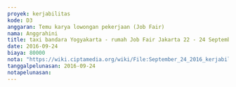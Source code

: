 ```yaml
---
proyek: kerjabilitas
kode: D3
anggaran: Temu karya lowongan pekerjaan (Job Fair)
nama: Anggrahini
title: taxi bandara Yogyakarta - rumah Job Fair Jakarta 22 - 24 September 2016
date: 2016-09-24
biaya: 80000
nota: "https://wiki.ciptamedia.org/wiki/File:September_24_2016_kerjabilitas_D3_taxi_bandara_yogyakarta_jobfair_jakarta_inok.jpg"
tanggalpelunasan: 2016-09-24
notapelunasan:
---
```

